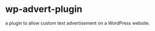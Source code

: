 wp-advert-plugin
================

a plugin to allow custom text advertisement on a WordPress website.
